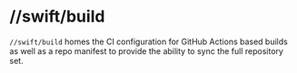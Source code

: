 # **//swift/build**

`//swift/build` homes the CI configuration for GitHub Actions based builds as
well as a repo manifest to provide the ability to sync the full repository set.

